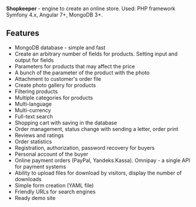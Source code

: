 **Shopkeeper** - engine to create an online store. Used: PHP framework Symfony 4.x, Angular 7+, MongoDB 3+.

Features
--------

- MongoDB database - simple and fast
- Create an arbitrary number of fields for products. Setting input and output for fields
- Parameters for products that may affect the price
- A bunch of the parameter of the product with the photo
- Attachment to customer's order file
- Create photo gallery for products
- Filtering products
- Multiple categories for products
- Multi-language
- Multi-currency
- Full-text search
- Shopping cart with saving in the database
- Order management, status change with sending a letter, order print
- Reviews and ratings
- Order statistics
- Registration, authorization, password recovery for buyers
- Personal account of the buyer
- Online payment orders (PayPal, Yandeks.Kassa). Omnipay - a single API for payment systems
- Ability to upload files for download by visitors, display the number of downloads
- Simple form creation (YAML file)
- Friendly URLs for search engines
- Ready demo site
